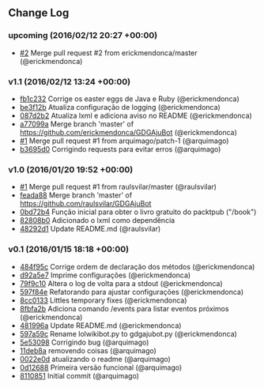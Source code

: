 ## Change Log

### upcoming (2016/02/12 20:27 +00:00)
- [#2](https://github.com/GDGAracaju/GDGAjuBot/pull/2) Merge pull request #2 from erickmendonca/master (@erickmendonca)

### v1.1 (2016/02/12 13:24 +00:00)
- [fb1c232](https://github.com/GDGAracaju/GDGAjuBot/commit/fb1c23288813a4d0a131979d8617b770e137003e) Corrige os easter eggs de Java e Ruby (@erickmendonca)
- [be3f12b](https://github.com/GDGAracaju/GDGAjuBot/commit/be3f12bc816c764b1b74f6de40cba196f61ec436) Atualiza configuração de logging (@erickmendonca)
- [087d2b2](https://github.com/GDGAracaju/GDGAjuBot/commit/087d2b221d0739f365505bc1d4af9fd0cf3695ff) Atualiza lxml e adiciona aviso no README (@erickmendonca)
- [a77099a](https://github.com/GDGAracaju/GDGAjuBot/commit/a77099ae0c4c659ce8ca7ceb6b71bcb9ab6b054b) Merge branch 'master' of https://github.com/erickmendonca/GDGAjuBot (@erickmendonca)
- [#1](https://github.com/GDGAracaju/GDGAjuBot/pull/1) Merge pull request #1 from arquimago/patch-1 (@arquimago)
- [b3695d0](https://github.com/GDGAracaju/GDGAjuBot/commit/b3695d0bdcaea619365d60c644324efa53ebf257) Corrigindo requests para evitar erros (@arquimago)

### v1.0 (2016/01/20 19:52 +00:00)
- [#1](https://github.com/GDGAracaju/GDGAjuBot/pull/1) Merge pull request #1 from raulsvilar/master (@raulsvilar)
- [feada88](https://github.com/GDGAracaju/GDGAjuBot/commit/feada887b03efe1f4c7898eb69dbe342ead3ef04) Merge branch 'master' of https://github.com/raulsvilar/GDGAjuBot
- [0bd72b4](https://github.com/GDGAracaju/GDGAjuBot/commit/0bd72b4473673d73a1840b3f58c56b6deb9cf7cb) Função inicial para obter o livro gratuito do packtpub ("/book")
- [82808b0](https://github.com/GDGAracaju/GDGAjuBot/commit/82808b0e966811f1d0fa54c32e31f3a061fa717d) Adicionado o lxml como dependência
- [48292d1](https://github.com/GDGAracaju/GDGAjuBot/commit/48292d1838a34b070741542413e66de42b0c206f) Update README.md (@raulsvilar)

### v0.1 (2016/01/15 18:18 +00:00)
- [484f95c](https://github.com/GDGAracaju/GDGAjuBot/commit/484f95cf6e93504b8cf6aa6e4de41253c8574aa7) Corrige ordem de declaração dos métodos (@erickmendonca)
- [d92a5e7](https://github.com/GDGAracaju/GDGAjuBot/commit/d92a5e7efbf52a060b79f90cdeec6549a90e1cf7) Imprime configurações (@erickmendonca)
- [79f9c10](https://github.com/GDGAracaju/GDGAjuBot/commit/79f9c105dbe7143ce85bd328dc03d8eefe5f2b85) Altera o log de volta para a stdout (@erickmendonca)
- [597f84e](https://github.com/GDGAracaju/GDGAjuBot/commit/597f84e0bb9330442d1058f61b749cc32aec53ca) Refatorando para ajustar configurações (@erickmendonca)
- [8cc0133](https://github.com/GDGAracaju/GDGAjuBot/commit/8cc0133d42975225b2e91bd5305fcce633fec267) Littles temporary fixes (@erickmendonca)
- [8fbfa2b](https://github.com/GDGAracaju/GDGAjuBot/commit/8fbfa2b77dce7b836441dd463f0682b1bde32261) Adiciona comando /events para listar eventos próximos (@erickmendonca)
- [481996a](https://github.com/GDGAracaju/GDGAjuBot/commit/481996ae7f52c5afaf5dd490d413cbef594ec8c0) Update README.md (@erickmendonca)
- [597a59c](https://github.com/GDGAracaju/GDGAjuBot/commit/597a59cdb85e87cf8f980747cb463d68352b0c91) Rename lolwikibot.py to gdgajubot.py (@erickmendonca)
- [5e53098](https://github.com/GDGAracaju/GDGAjuBot/commit/5e530983118267448cfaa91a6fc11c0bc1615130) Corrigindo bug (@arquimago)
- [11deb8a](https://github.com/GDGAracaju/GDGAjuBot/commit/11deb8a5acc36a55bc363ec38f87b70da01ccbbb) removendo coisas (@arquimago)
- [0022e0d](https://github.com/GDGAracaju/GDGAjuBot/commit/0022e0d326f7a682d01f171cb37cf947796e4b1f) atualizando o readme (@arquimago)
- [0d12688](https://github.com/GDGAracaju/GDGAjuBot/commit/0d126880f0f665ef3824f4d3ce7c6295d05e5402) Primeira versão funcional (@arquimago)
- [8110851](https://github.com/GDGAracaju/GDGAjuBot/commit/8110851c4703ff38cd6680dba7cc3937f9e9551d) Initial commit (@arquimago)